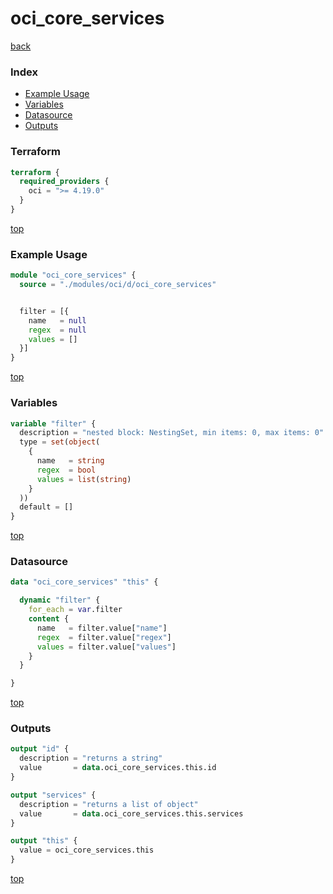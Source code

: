 # oci_core_services

[back](../oci.md)

### Index

- [Example Usage](#example-usage)
- [Variables](#variables)
- [Datasource](#datasource)
- [Outputs](#outputs)

### Terraform

```terraform
terraform {
  required_providers {
    oci = ">= 4.19.0"
  }
}
```

[top](#index)

### Example Usage

```terraform
module "oci_core_services" {
  source = "./modules/oci/d/oci_core_services"


  filter = [{
    name   = null
    regex  = null
    values = []
  }]
}
```

[top](#index)

### Variables

```terraform
variable "filter" {
  description = "nested block: NestingSet, min items: 0, max items: 0"
  type = set(object(
    {
      name   = string
      regex  = bool
      values = list(string)
    }
  ))
  default = []
}
```

[top](#index)

### Datasource

```terraform
data "oci_core_services" "this" {

  dynamic "filter" {
    for_each = var.filter
    content {
      name   = filter.value["name"]
      regex  = filter.value["regex"]
      values = filter.value["values"]
    }
  }

}
```

[top](#index)

### Outputs

```terraform
output "id" {
  description = "returns a string"
  value       = data.oci_core_services.this.id
}

output "services" {
  description = "returns a list of object"
  value       = data.oci_core_services.this.services
}

output "this" {
  value = oci_core_services.this
}
```

[top](#index)